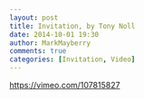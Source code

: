 ```yaml
---
layout: post
title: Invitation, by Tony Noll
date: 2014-10-01 19:30
author: MarkMayberry
comments: true
categories: [Invitation, Video]
---
```

https://vimeo.com/107815827
